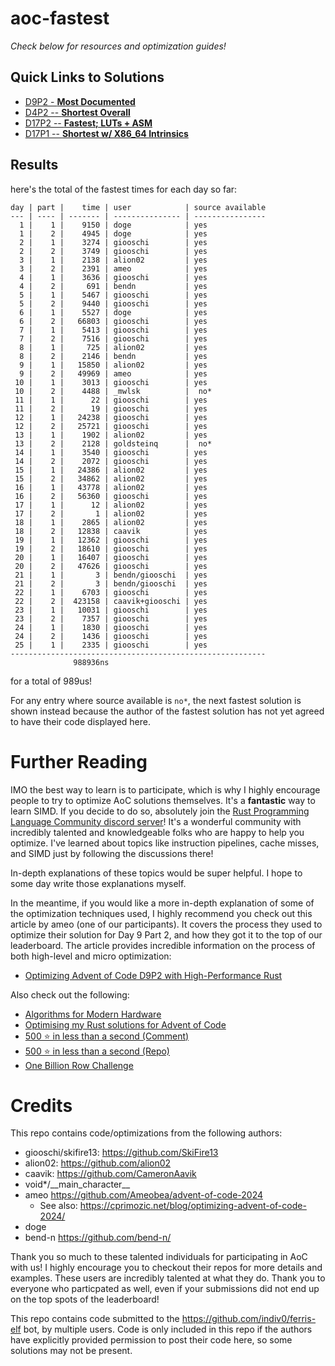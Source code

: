 # aoc-fastest

*Check below for resources and optimization guides!*

## Quick Links to Solutions

- [D9P2 - **Most Documented**](https://github.com/indiv0/aoc-fastest/blob/c3a2c3fa992441a481e6c15927b2cca28d715040/2024/d09p2.rs)
- [D4P2 -- **Shortest Overall**](https://github.com/indiv0/aoc-fastest/blob/c3a2c3fa992441a481e6c15927b2cca28d715040/2024/d04p2.rs)
- [D17P2 -- **Fastest; LUTs + ASM**](https://github.com/indiv0/aoc-fastest/blob/c3a2c3fa992441a481e6c15927b2cca28d715040/2024/d17p2.rs)
- [D17P1 -- **Shortest w/ X86_64 Intrinsics**](https://github.com/indiv0/aoc-fastest/blob/c3a2c3fa992441a481e6c15927b2cca28d715040/2024/d17p1.rs)

## Results

here's the total of the fastest times for each day so far:
```
day | part |    time | user            | source available
--- | ---- | ------- | --------------- | ----------------
  1 |    1 |    9150 | doge            | yes
  1 |    2 |    4945 | doge            | yes
  2 |    1 |    3274 | giooschi        | yes
  2 |    2 |    3749 | giooschi        | yes
  3 |    1 |    2138 | alion02         | yes
  3 |    2 |    2391 | ameo            | yes
  4 |    1 |    3636 | giooschi        | yes
  4 |    2 |     691 | bendn           | yes
  5 |    1 |    5467 | giooschi        | yes
  5 |    2 |    9440 | giooschi        | yes
  6 |    1 |    5527 | doge            | yes
  6 |    2 |   66803 | giooschi        | yes
  7 |    1 |    5413 | giooschi        | yes
  7 |    2 |    7516 | giooschi        | yes
  8 |    1 |     725 | alion02         | yes
  8 |    2 |    2146 | bendn           | yes
  9 |    1 |   15850 | alion02         | yes
  9 |    2 |   49969 | ameo            | yes
 10 |    1 |    3013 | giooschi        | yes
 10 |    2 |    4488 | _mwlsk          |  no*
 11 |    1 |      22 | giooschi        | yes
 11 |    2 |      19 | giooschi        | yes
 12 |    1 |   24238 | giooschi        | yes
 12 |    2 |   25721 | giooschi        | yes
 13 |    1 |    1902 | alion02         | yes
 13 |    2 |    2128 | goldsteinq      |  no*
 14 |    1 |    3540 | giooschi        | yes
 14 |    2 |    2072 | giooschi        | yes
 15 |    1 |   24386 | alion02         | yes
 15 |    2 |   34862 | alion02         | yes
 16 |    1 |   43778 | alion02         | yes
 16 |    2 |   56360 | giooschi        | yes
 17 |    1 |      12 | alion02         | yes
 17 |    2 |       1 | alion02         | yes
 18 |    1 |    2865 | alion02         | yes
 18 |    2 |   12838 | caavik          | yes
 19 |    1 |   12362 | giooschi        | yes
 19 |    2 |   18610 | giooschi        | yes
 20 |    1 |   16407 | giooschi        | yes
 20 |    2 |   47626 | giooschi        | yes
 21 |    1 |       3 | bendn/giooschi  | yes
 21 |    2 |       3 | bendn/giooschi  | yes
 22 |    1 |    6703 | giooschi        | yes
 22 |    2 |  423158 | caavik+giooschi | yes
 23 |    1 |   10031 | giooschi        | yes
 23 |    2 |    7357 | giooschi        | yes
 24 |    1 |    1830 | giooschi        | yes
 24 |    2 |    1436 | giooschi        | yes
 25 |    1 |    2335 | giooschi        | yes
---------------------------------------------------------
              988936ns
```
for a total of 989us!

For any entry where source available is `no*`, the next fastest solution is
shown instead because the author of the fastest solution has not yet agreed to
have their code displayed here.

# Further Reading

IMO the best way to learn is to participate, which is why I highly encourage people to try to optimize AoC solutions themselves. It's a **fantastic** way to learn SIMD. If you decide to do so, absolutely join the [Rust Programming Language Community discord server](https://discord.gg/rust-lang-community)! It's a wonderful community with incredibly talented and knowledgeable folks who are happy to help you optimize. I've learned about topics like instruction pipelines, cache misses, and SIMD just by following the discussions there!

In-depth explanations of these topics would be super helpful. I hope to some day write those explanations myself.

In the meantime, if you would like a more in-depth explanation of some of the optimization techniques used, I highly recommend you check out this article by ameo (one of our participants). It covers the process they used to optimize their solution for Day 9 Part 2, and how they got it to the top of our leaderboard. The article provides incredible information on the process of both high-level and micro optimization:

- [Optimizing Advent of Code D9P2 with High-Performance Rust](https://cprimozic.net/blog/optimizing-advent-of-code-2024/)

Also check out the following:

- [Algorithms for Modern Hardware](https://en.algorithmica.org/hpc/)
- [Optimising my Rust solutions for Advent of Code ](https://nindalf.com/posts/optimising-rust/)
- [500 ⭐ in less than a second (Comment)](https://old.reddit.com/r/adventofcode/comments/1hlyocd/500_in_less_than_a_second/m3pyxdk/)
- [500 ⭐ in less than a second (Repo)](https://github.com/maneatingape/advent-of-code-rust)
- [One Billion Row Challenge](https://curiouscoding.nl/posts/1brc/)


# Credits

This repo contains code/optimizations from the following authors:

- giooschi/skifire13: https://github.com/SkiFire13
- alion02: https://github.com/alion02
- caavik: https://github.com/CameronAavik
- void*/\_\_main\_character\_\_
- ameo https://github.com/Ameobea/advent-of-code-2024
  - See also: https://cprimozic.net/blog/optimizing-advent-of-code-2024/
- doge
- bend-n https://github.com/bend-n/

Thank you so much to these talented individuals for participating in AoC with us!
I highly encourage you to checkout their repos for more details and examples.
These users are incredibly talented at what they do.
Thank you to everyone who particpated as well, even if your submissions did not end up on the top spots of the leaderboard!

This repo contains code submitted to the https://github.com/indiv0/ferris-elf bot, by multiple users.
Code is only included in this repo if the authors have explicitly provided permission to post their code here, so some solutions may not be present.

